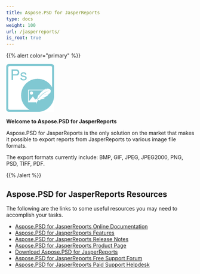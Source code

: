 ```yaml
---
title: Aspose.PSD for JasperReports
type: docs
weight: 100
url: /jasperreports/
is_root: true
---
```


{{% alert color="primary" %}}

**![Aspose.PSD for JasperReports Product Logo](aspose-psd-jasperreports-home.png)**

**Welcome to Aspose.PSD for JasperReports**

Aspose.PSD for JasperReports is the only solution on the market that makes it possible to export reports from JasperReports to various image file formats.

The export formats currently include: BMP, GIF, JPEG, JPEG2000, PNG, PSD, TIFF, PDF.

{{% /alert %}}

## **Aspose.PSD for JasperReports Resources**

The following are the links to some useful resources you may need to accomplish your tasks.

- [Aspose.PSD for JasperReports Online Documentation](/psd/jasperreports/)
- [Aspose.PSD for JasperReports Features](/psd/jasperreports/features-overview/)
- [Aspose.PSD for JasperReports Release Notes](/psd/jasperreports/release-notes/)
- [Aspose.PSD for JasperReports Product Page](https://products.aspose.com/psd/jasperreports)
- [Download Aspose.PSD for JasperReports](https://downloads.aspose.com/psd/jasperreports)
- [Aspose.PSD for JasperReports Free Support Forum](https://forum.aspose.com/c/psd)
- [Aspose.PSD for JasperReports Paid Support Helpdesk](https://helpdesk.aspose.com/)
